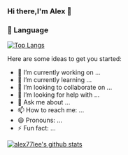 ### Hi there,I'm Alex 👋

###  :hammer:  Language

[![Top Langs](https://github-profile-trophy.vercel.app/?username=alex77lee&theme=dracula&column=3&margin-w=15&margin-h=15)](https://github.com/alex77lee)

Here are some ideas to get you started:

- 🔭 I’m currently working on ...
- 🌱 I’m currently learning ...
- 👯 I’m looking to collaborate on ...
- 🤔 I’m looking for help with ...
- 💬 Ask me about ...
- 📫 How to reach me: ...
- 😄 Pronouns: ...
- ⚡ Fun fact: ...

[![alex77lee's github stats](https://github-readme-stats.vercel.app/api?username=alex77lee&show_icons=true&count_private=true&theme=dark)](https://github.com/anuraghazra/github-readme-stats)


